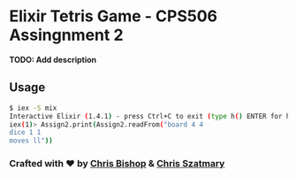 # Elixir Tetris Game - CPS506 Assingnment 2

**TODO: Add description**

## Usage

```bash
$ iex -S mix
Interactive Elixir (1.4.1) - press Ctrl+C to exit (type h() ENTER for help)
iex(1)> Assign2.print(Assign2.readFrom("board 4 4
dice 1 1
moves ll"))
```

### Crafted with :heart: by [Chris Bishop](http://www.chrisbishop.ca) & [Chris Szatmary](http://christopherszatmary.com/)
